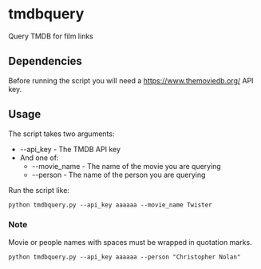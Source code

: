 # tmdbquery
Query TMDB for film links

## Dependencies

Before running the script you will need a https://www.themoviedb.org/ API key.

## Usage

The script takes two arguments:
* --api_key - The TMDB API key
* And one of:
    * --movie_name - The name of the movie you are querying
    * --person - The name of the person you are querying

Run the script like:

```
python tmdbquery.py --api_key aaaaaa --movie_name Twister
```

### Note
Movie or people names with spaces must be wrapped in quotation marks.

```
python tmdbquery.py --api_key aaaaaa --person "Christopher Nolan"
```